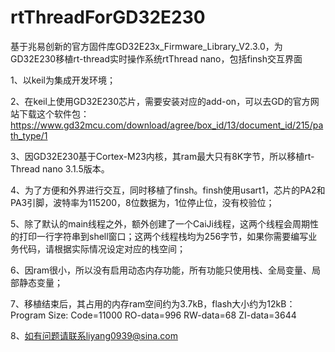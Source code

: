 # rtThreadForGD32E230
基于兆易创新的官方固件库GD32E23x_Firmware_Library_V2.3.0，为GD32E230移植rt-thread实时操作系统rtThread nano，包括finsh交互界面

1、以keil为集成开发环境；

2、在keil上使用GD32E230芯片，需要安装对应的add-on，可以去GD的官方网站下载这个软件包：https://www.gd32mcu.com/download/agree/box_id/13/document_id/215/path_type/1

3、因GD32E230基于Cortex-M23内核，其ram最大只有8K字节，所以移植rt-Thread nano 3.1.5版本。

4、为了方便和外界进行交互，同时移植了finsh。finsh使用usart1，芯片的PA2和PA3引脚，波特率为115200，8位数据为，1位停止位，没有校验位；

5、除了默认的main线程之外，额外创建了一个CaiJi线程，这两个线程会周期性的打印一行字符串到shell窗口；这两个线程栈均为256字节，如果你需要编写业务代码，请根据实际情况设定对应的栈空间；

6、因ram很小，所以没有启用动态内存功能，所有功能只使用栈、全局变量、局部静态变量；

7、移植结束后，其占用的内存ram空间约为3.7kB，flash大小约为12kB：
Program Size: Code=11000 RO-data=996 RW-data=68 ZI-data=3644

8、如有问题请联系liyang0939@sina.com
